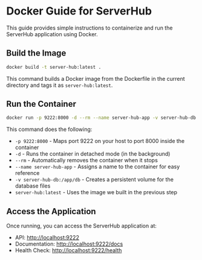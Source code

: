 # Docker Guide for ServerHub

This guide provides simple instructions to containerize and run the ServerHub application using Docker.

## Build the Image

```bash
docker build -t server-hub:latest .
```

This command builds a Docker image from the Dockerfile in the current directory and tags it as `server-hub:latest`.

## Run the Container

```bash
docker run -p 9222:8000 -d --rm --name server-hub-app -v server-hub-db:/app/db server-hub:latest
```

This command does the following:

- `-p 9222:8000` - Maps port 9222 on your host to port 8000 inside the container
- `-d` - Runs the container in detached mode (in the background)
- `--rm` - Automatically removes the container when it stops
- `--name server-hub-app` - Assigns a name to the container for easy reference
- `-v server-hub-db:/app/db` - Creates a persistent volume for the database files
- `server-hub:latest` - Uses the image we built in the previous step

## Access the Application

Once running, you can access the ServerHub application at:

- API: <http://localhost:9222>
- Documentation: <http://localhost:9222/docs>
- Health Check: <http://localhost:9222/health>